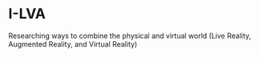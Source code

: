 # I-LVA
Researching ways to combine the physical and virtual world (Live Reality, Augmented Reality, and Virtual Reality)
